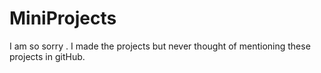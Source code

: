 # MiniProjects

I am so sorry . I made the projects but never thought of mentioning these projects in gitHub.   
